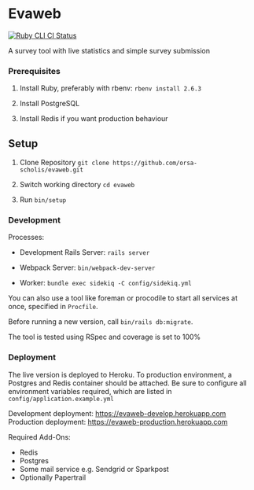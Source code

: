 # Evaweb

[![Ruby CLI CI Status](https://github.com/orsa-scholis/evaweb/workflows/Rails/badge.svg)](https://github.com/orsa-scholis/evaweb/actions)

A survey tool with live statistics and simple survey submission

### Prerequisites

1.  Install Ruby, preferably with rbenv: `rbenv install 2.6.3`
    
2.  Install PostgreSQL
    
3.  Install Redis if you want production behaviour
    

## Setup

1.  Clone Repository `git clone https://github.com/orsa-scholis/evaweb.git`
    
2.  Switch working directory `cd evaweb`
    
3.  Run `bin/setup`
    

### Development

Processes:

-   Development Rails Server: `rails server`
    
-   Webpack Server: `bin/webpack-dev-server`
    
-   Worker: `bundle exec sidekiq -C config/sidekiq.yml`
    

You can also use a tool like foreman or procodile to start all services at once, specified in `Procfile`.

Before running a new version, call `bin/rails db:migrate`.

The tool is tested using RSpec and coverage is set to 100%

### Deployment

The live version is deployed to Heroku. To production environment, a Postgres and Redis container should be attached. Be sure to configure all environment variables required, which are listed in `config/application.example.yml`

Development deployment: https://evaweb-develop.herokuapp.com
Production deployment: https://evaweb-production.herokuapp.com

Required Add-Ons:

- Redis
- Postgres
- Some mail service e.g. Sendgrid or Sparkpost
- Optionally Papertrail
